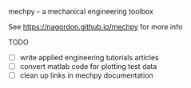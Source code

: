 
mechpy - a mechanical engineering toolbox  

See https://nagordon.github.io/mechpy for more info  

TODO

 * [ ] write applied engineering tutorials articles
 * [ ] convert matlab code for plotting test data 
 * [ ] clean up links in mechpy documentation 

